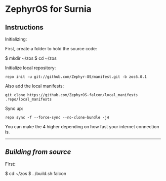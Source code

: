 ZephyrOS for Surnia
=================================


Instructions
---------------

Initializing:

First, create a folder to hold the source code: 

$ mkdir ~/zos
$ cd ~/zos

Initialize local repository:

	repo init -u git://github.com/Zephyr-OS/manifest.git -b zos6.0.1

Also add the local manifests:

    git clone https://github.com/ZephyrOS-falcon/local_manifests .repo/local_manifests

Sync up:

	repo sync -f --force-sync --no-clone-bundle -j4
	
You can make the 4 higher depending on how fast your internet connection is. 

-------------
 
_Building from source_
---------------

First:

$ cd ~/zos
$ . /build.sh falcon
